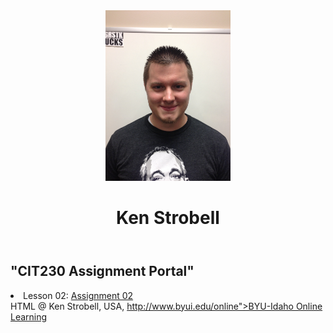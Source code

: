 <!DOCTYPE html>
<html lang="en-US">
  <head>
    <meta charset="utf-8">
    <title>CIT230 Asignment Protal | Ken Strobell | BYU-Idaho</title>  
    <meta name="viewport" content="width=device-width, initial-scale=1">
    <meta name="description" content=" Assignment Portal for Ken Strobell in CIT230: Web Development">
    <link rel="stylesheet" href="main.css">
    <!--[if lt IE 9]>
    <script src="js/html5shim.js"></script>
    <![endif]-->
  </head>
<body>
    <header>
        <img src="ken.jpg" width="200" height="273" alt="My Profile Picture"> 
        <h1> Ken Strobell</h1>
    </header>
    <nav>
        <!-- future main menu -->
    </nav>
    <main> 
        <h2> "CIT230 Assignment Portal" </h2>
        <li>Lesson 02: <a href="#">Assignment 02</a></li>
    </main>
    <footer> HTML @ Ken Strobell, USA, <a href="http://www.byui.edu/online">http://www.byui.edu/online">BYU-Idaho Online Learning</a>
    </footer>
</body>
<script src="js/scripts.js"></script>
</html>
